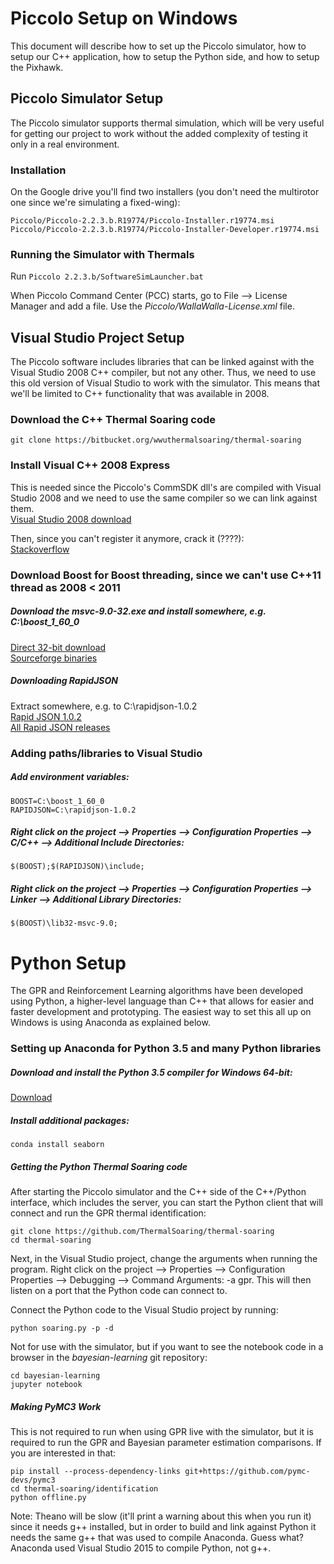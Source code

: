 # Piccolo Setup on Windows
This document will describe how to set up the Piccolo simulator, how to setup
our C++ application, how to setup the Python side, and how to setup the
Pixhawk.

## Piccolo Simulator Setup
The Piccolo simulator supports thermal simulation, which will be very useful
for getting our project to work without the added complexity of testing it only
in a real environment.

### Installation
On the Google drive you'll find two installers (you don't need the multirotor
one since we're simulating a fixed-wing):

    Piccolo/Piccolo-2.2.3.b.R19774/Piccolo-Installer.r19774.msi
    Piccolo/Piccolo-2.2.3.b.R19774/Piccolo-Installer-Developer.r19774.msi

### Running the Simulator with Thermals
Run `Piccolo 2.2.3.b/SoftwareSimLauncher.bat`

When Piccolo Command Center (PCC) starts, go to File --> License Manager and add
a file. Use the *Piccolo/WallaWalla-License.xml* file.

## Visual Studio Project Setup
The Piccolo software includes libraries that can be linked against with the
Visual Studio 2008 C++ compiler, but not any other. Thus, we need to use this
old version of Visual Studio to work with the simulator. This means that we'll
be limited to C++ functionality that was available in 2008.

### Download the C++ Thermal Soaring code

    git clone https://bitbucket.org/wwuthermalsoaring/thermal-soaring

### Install Visual C++ 2008 Express
This is needed since the Piccolo's CommSDK dll's are compiled with Visual
Studio 2008 and we need to use the same compiler so we can link against them.  
[Visual Studio 2008 download](https://go.microsoft.com/?linkid=7729279)

Then, since you can't register it anymore, crack it (????):  
[Stackoverflow](http://stackoverflow.com/a/30540370)

### Download Boost for Boost threading, since we can't use C++11 thread as 2008 < 2011
##### Download the msvc-9.0-32.exe and install somewhere, e.g. C:\boost\_1\_60\_0
[Direct 32-bit download](https://sourceforge.net/projects/boost/files/boost-binaries/1.60.0/boost_1_60_0-msvc-9.0-32.exe/download)  
[Sourceforge binaries](https://sourceforge.net/projects/boost/files/boost-binaries/1.60.0/)

##### Downloading RapidJSON
Extract somewhere, e.g. to C:\rapidjson-1.0.2  
[Rapid JSON 1.0.2](https://github.com/miloyip/rapidjson/archive/v1.0.2.zip)  
[All Rapid JSON releases](https://github.com/miloyip/rapidjson/releases)

### Adding paths/libraries to Visual Studio
##### Add environment variables:

    BOOST=C:\boost_1_60_0
    RAPIDJSON=C:\rapidjson-1.0.2

##### Right click on the project --> Properties --> Configuration Properties --> C/C++ --> Additional Include Directories:

    $(BOOST);$(RAPIDJSON)\include;

##### Right click on the project --> Properties --> Configuration Properties --> Linker --> Additional Library Directories:

    $(BOOST)\lib32-msvc-9.0; 

# Python Setup

The GPR and Reinforcement Learning algorithms have been developed using Python,
a higher-level language than C++ that allows for easier and faster development
and prototyping. The easiest way to set this all up on Windows is using
Anaconda as explained below.

### Setting up Anaconda for Python 3.5 and many Python libraries
##### Download and install the Python 3.5 compiler for Windows 64-bit:

[Download](https://www.continuum.io/downloads)

##### Install additional packages:

    conda install seaborn

##### Getting the Python Thermal Soaring code
After starting the Piccolo simulator and the C++ side of the C++/Python
interface, which includes the server, you can start the Python client that will
connect and run the GPR thermal identification:

    git clone https://github.com/ThermalSoaring/thermal-soaring
    cd thermal-soaring

Next, in the Visual Studio project, change the arguments when running the
program. Right click on the project --> Properties --> Configuration Properties
--> Debugging --> Command Arguments: -a gpr. This will then listen on a port
that the Python code can connect to.

Connect the Python code to the Visual Studio project by running:

    python soaring.py -p -d

Not for use with the simulator, but if you want to see the notebook code in a
browser in the *bayesian-learning* git repository:

    cd bayesian-learning
    jupyter notebook

##### Making PyMC3 Work
This is not required to run when using GPR live with the simulator, but it is
required to run the GPR and Bayesian parameter estimation comparisons. If you
are interested in that:

    pip install --process-dependency-links git+https://github.com/pymc-devs/pymc3
    cd thermal-soaring/identification
    python offline.py

Note: Theano will be slow (it'll print a warning about this when you run it)
since it needs g++ installed, but in order to build and link against Python it
needs the same g++ that was used to compile Anaconda. Guess what? Anaconda used
Visual Studio 2015 to compile Python, not g++. 
